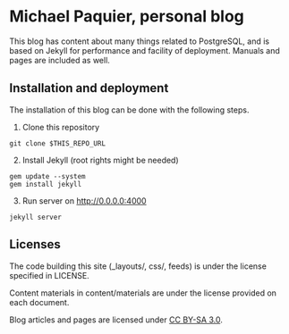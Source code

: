 # Michael Paquier, personal blog

This blog has content about many things related to PostgreSQL, and is
based on Jekyll for performance and facility of deployment. Manuals and
pages are included as well.

## Installation and deployment

The installation of this blog can be done with the following steps.

  1) Clone this repository

    git clone $THIS_REPO_URL

  2) Install Jekyll (root rights might be needed)

    gem update --system
    gem install jekyll

  3) Run server on http://0.0.0.0:4000

    jekyll server

## Licenses

The code building this site (_layouts/, css/, feeds) is under the license
specified in LICENSE.

Content materials in content/materials are under the license provided on
each document.

Blog articles and pages are licensed under
[CC BY-SA 3.0](https://creativecommons.org/licenses/by-sa/3.0/).
